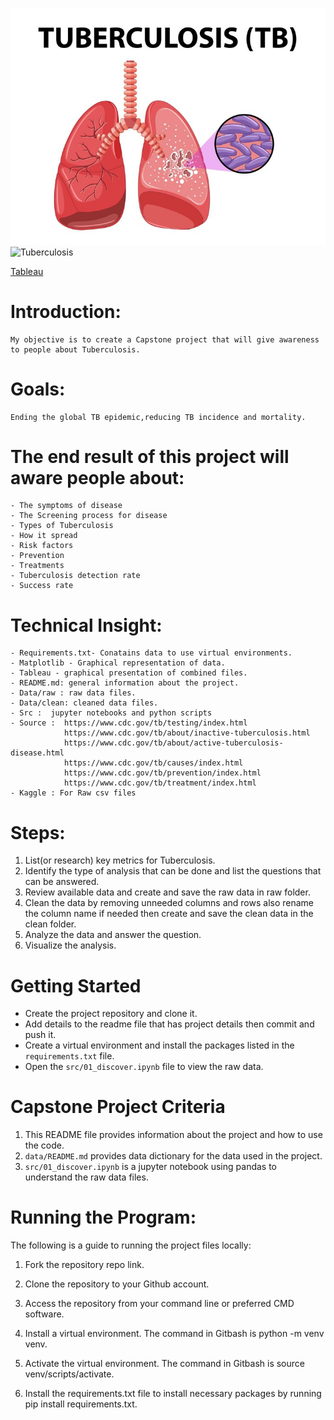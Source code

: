
![TUBERCULOSIS](Images/tuberculosis.jpg)
![Tuberculosis](https://www.cdc.gov/think-test-treat-tb/images/graphics/Think_Test_Treat_TB_1080x1080.gif)

[Tableau](https://public.tableau.com/app/profile/asha.sharma2844/viz/TuberculosisData_17336887672400/Sheet2)

# Introduction:
    My objective is to create a Capstone project that will give awareness to people about Tuberculosis. 

# Goals:
    Ending the global TB epidemic,reducing TB incidence and mortality.

#  The end result of this project will aware people about:
    - The symptoms of disease
    - The Screening process for disease
    - Types of Tuberculosis
    - How it spread 
    - Risk factors
    - Prevention
    - Treatments
    - Tuberculosis detection rate
    - Success rate

# Technical Insight:
    - Requirements.txt- Conatains data to use virtual environments.
    - Matplotlib - Graphical representation of data.
    - Tableau - graphical presentation of combined files.
    - README.md: general information about the project.
    - Data/raw : raw data files.
    - Data/clean: cleaned data files.
    - Src :  jupyter notebooks and python scripts
    - Source :  https://www.cdc.gov/tb/testing/index.html 
                https://www.cdc.gov/tb/about/inactive-tuberculosis.html
                https://www.cdc.gov/tb/about/active-tuberculosis-disease.html
                https://www.cdc.gov/tb/causes/index.html
                https://www.cdc.gov/tb/prevention/index.html
                https://www.cdc.gov/tb/treatment/index.html
    - Kaggle : For Raw csv files

# Steps:

1. List(or research) key metrics for Tuberculosis.
2. Identify the type of analysis that can be done and list the questions that can be answered.
3. Review available data and create  and save the raw data in raw folder.
4. Clean the data by removing unneeded columns and rows also rename the column name if needed then create  and save the clean data in the clean folder.
6. Analyze the data and answer the question.
7. Visualize the analysis.

# Getting Started

- Create the project repository and clone it.
- Add details to the readme file that has project details then commit and push it.
-  Create a virtual environment and install the packages listed in the `requirements.txt` file.
- Open the `src/01_discover.ipynb` file to view the raw data.

# Capstone Project Criteria
1. This README file provides information about the project and how to use the code.
2. `data/README.md` provides data dictionary for the data used in the project.
3. `src/01_discover.ipynb` is a jupyter notebook using pandas to understand the raw data files.

# Running the Program:

The following is a guide to running the project files locally:

1. Fork the repository repo link.

2. Clone the repository to your Github account.

3. Access the repository from your command line or preferred CMD software.

4. Install a virtual environment. The command in Gitbash is python -m venv venv.

5. Activate the virtual environment. The command in Gitbash is source venv/scripts/activate.

6. Install the requirements.txt file to install necessary packages by running pip install requirements.txt.